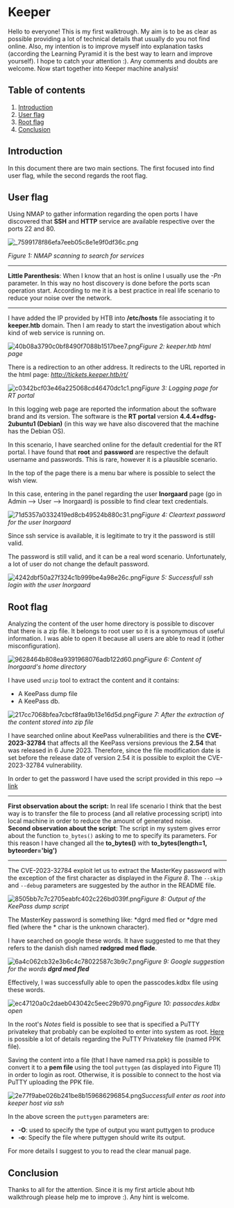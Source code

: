 # Keeper

Hello to everyone! This is my first walktrough. My aim is to be as clear as possible providing a lot of technical details that usually do you not find online. Also, my intention is to improve myself into explanation tasks (according the Learning Pyramid it is the best way to learn and improve yourself). 
I hope to catch your attention :). Any comments and doubts are welcome. Now start together into Keeper machine analysis!

## Table of contents
1. [Introduction](#introduction)
2. [User flag](#userflag)
3. [Root flag](#rootflag)
4. [Conclusion](#conclusion)

## Introduction <a name="introduction"></a>

In this document there are two main sections. The first focused into find user flag, while the second regards the root flag.

## User flag <a name="userflag"></a>

Using NMAP to gather information regarding the open ports I have discovered that **SSH** and **HTTP** service are available respective over the ports 22 and 80.

![_7599178f86efa7eeb05c8e1e9f0df36c.png](_resources/7599178f86efa7eeb05c8e1e9f0df36c.png)

*Figure 1: NMAP scanning to search for services*

* * *
**Little Parenthesis**: When I know that an host is online I usually use the *-Pn* parameter. In this way no host discovery is done before the ports scan operation start. According to me it is a best practice in real life scenario to reduce your noise over the network. 
* * *

I have added the IP provided by HTB into **/etc/hosts** file associating it to **keeper.htb** domain. Then I am ready to start the investigation about which kind of web service is running on.


![40b08a3790c0bf8490f7088b1517bee7.png](_resources/40b08a3790c0bf8490f7088b1517bee7.png)*Figure 2: keeper.htb html page*

There is a redirection to an other address. It redirects to the URL reported in the html page: *http://tickets.keeper.htb/rt/*

![c0342bcf03e46a225068cd46470dc1c1.png](_resources/c0342bcf03e46a225068cd46470dc1c1.png)*Figure 3: Logging page for RT portal*

In this logging web page are reported the information about the software brand and its version. The software is the **RT portal** version **4.4.4+dfsg-2ubuntu1 (Debian)**  (in this way we have also discovered that the machine has the Debian OS).

In this scenario, I have searched online for the default credential for the RT portal. I have found that **root** and **password** are respective the default username and passwords.  This is rare, however it is a plausible scenario.

In the top of the page there is a menu bar where is possible to select the wish view.

In this case, entering in the panel regarding the user **lnorgaard** page (go in Admin --> User --> lnorgaard) is possible to find clear text credentials.

![71d5357a0332419ed8cb49524b880c31.png](_resources/71d5357a0332419ed8cb49524b880c31.png)*Figure 4: Cleartext password for the user lnorgaard*

Since ssh service is available, it is legitimate to try it the password is still valid.

The password is still valid, and it can be a real word scenario. Unfortunately, a lot of user do not change the default password.

![4242dbf50a27f324c1b999be4a98e26c.png](_resources/4242dbf50a27f324c1b999be4a98e26c.png)*Figure 5: Successfull ssh login with the user lnorgaard*

## Root flag <a name="rootflag"></a>

Analyzing the content of the user home directory is possible to discover that there is a zip file. It belongs to root user so it is a synonymous of useful information. I was able to open it because all users are able to read it (other misconfiguration).

![9628464b808ea9391968076adb122d60.png](_resources/9628464b808ea9391968076adb122d60.png)*Figure 6: Content of  lnorgaard's home directory*

I have used `unzip` tool to extract the content and it contains:
- A KeePass dump file
- A KeePass db.

![217cc7068bfea7cbcf8faa9b13e16d5d.png](_resources/217cc7068bfea7cbcf8faa9b13e16d5d.png)*Figure 7: After the extraction of the content stored into zip file*

I have searched online about KeePass vulnerabilities and there is the **CVE-2023-32784** that affects all the KeePass versions previous the **2.54** that was released in 6 June 2023. 
Therefore, since the file modification date is set before the release date of version 2.54 it is possible to exploit the CVE-2023-32784 vulnerability.


In order to get the password I have used the script provided in this repo -->  [link](https://github.com/z-jxy/keepass_dump/tree/main)

* * *
**First observation about the script:** In real life scenario I think that the best way is to transfer the file to process (and all relative processing script) into local machine in order to reduce the amount of generated noise.  
**Second observation about the script**: The script in my system gives error about the function `to_bytes()`  asking to me to specify its parameters. For this reason I have changed all the **to_bytes()** with **to_bytes(length=1, byteorder='big')**
* * *

The CVE-2023-32784 exploit let us to extract the MasterKey password with the exception of the first character as displayed in the *Figure 8*. The `--skip` and `--debug` parameters are suggested by the author in the README file.

![8505bb7c7c2705eabfc402c226bd039f.png](_resources/8505bb7c7c2705eabfc402c226bd039f.png)*Figure 8: Output of the KeePass dump script*

The MasterKey password is something like: *dgrd med fled or *dgre med fled (where the * char is the unknown character).

I have searched on google these words. It have suggested to me that they refers to the danish dish named **rødgrød med fløde**.

![6a4c062cb32e3b6c4c78022587c3b9c7.png](_resources/6a4c062cb32e3b6c4c78022587c3b9c7.png)*Figure 9: Google suggestion for the words **dgrd med fled***

Effectively, I was successfully able to open the passcodes.kdbx file using these words.

![ec47120a0c2daeb043042c5eec29b970.png](_resources/ec47120a0c2daeb043042c5eec29b970.png)*Figure 10: passocdes.kdbx open*

In the root's *Notes* field is possible to see that is specified a PuTTY privatekey that probably can be exploited to enter into system as root. [Here](https://tartarus.org/~simon/putty-snapshots/htmldoc/AppendixC.html) is possible a lot of details regarding the PuTTY Privatekey file (named PPK file).

Saving the content into a file (that I have named rsa.ppk) is possible to convert it to a **pem file** using the tool `puttygen` (as displayed into Figure 11) in order to login as root. Otherwise, it is possible to connect to the host via PuTTY uploading the PPK file.

![2e77f9abe026b241be8b159686296854.png](_resources/2e77f9abe026b241be8b159686296854.png)*Successfull enter as root into keeper host via ssh*

In the above screen the `puttygen` parameters are: 
- **-O**: used to specify the type of output you want puttygen to produce
-  **-o**: Specify the file where puttygen should write its output.

For more details I suggest to you to read the clear manual page.



## Conclusion <a name="conclusion"></a>

Thanks to all for the attention. Since it is my first article about htb walkthrough please help me to improve :). Any hint is welcome. 




